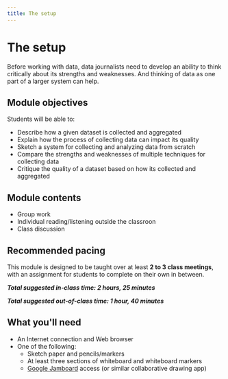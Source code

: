 ```yaml
---
title: The setup
---
```


# The setup

Before working with data, data journalists need to develop an ability to think critically about its strengths and weaknesses. And thinking of data as one part of a larger system can help.

## Module objectives

Students will be able to:

* Describe how a given dataset is collected and aggregated
* Explain how the process of collecting data can impact its quality 
* Sketch a system for collecting and analyzing data from scratch
* Compare the strengths and weaknesses of multiple techniques for collecting data
* Critique the quality of a dataset based on how its collected and aggregated

## Module contents

* Group work
* Individual reading/listening outside the classroon
* Class discussion

## Recommended pacing

This module is designed to be taught over at least **2 to 3 class meetings**, with an assignment for students to complete on their own in between.

***Total suggested in-class time: 2 hours, 25 minutes***

***Total suggested out-of-class time: 1 hour, 40 minutes***

## What you'll need

* An Internet connection and Web browser
* One of the following:
	* Sketch paper and pencils/markers
	* At least three sections of whiteboard and whiteboard markers
	* [Google Jamboard](https://jamboard.google.com/) access (or similar collaborative drawing app)

